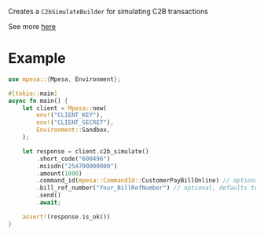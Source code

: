 Creates a `C2bSimulateBuilder` for simulating C2B transactions

See more [here](https://developer.safaricom.co.ke/c2b/apis/post/simulate)

# Example
```rust
use mpesa::{Mpesa, Environment};

#[tokio::main]
async fn main() {
	let client = Mpesa::new(
		env!("CLIENT_KEY"),
		env!("CLIENT_SECRET"),
		Environment::Sandbox,
	);

	let response = client.c2b_simulate()
		.short_code("600496")
		.msisdn("254700000000")
		.amount(1000)
		.command_id(mpesa::CommandId::CustomerPayBillOnline) // optional, defaults to `CommandId::CustomerPayBillOnline`
		.bill_ref_number("Your_BillRefNumber") // optional, defaults to "None"
		.send()
		.await;

	assert!(response.is_ok())
}
```